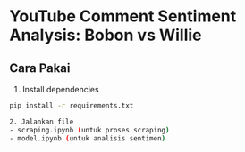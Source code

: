 # YouTube Comment Sentiment Analysis: Bobon vs Willie

## Cara Pakai
1. Install dependencies  
```bash
pip install -r requirements.txt

2. Jalankan file
- scraping.ipynb (untuk proses scraping)
- model.ipynb (untuk analisis sentimen)

